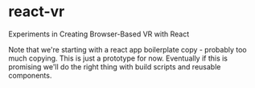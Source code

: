 # react-vr
Experiments in Creating Browser-Based VR with React

Note that we're starting with a react app boilerplate copy - probably too much copying. This is just a prototype for now. Eventually if this is promising we'll do the right thing with build scripts and reusable components.

